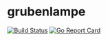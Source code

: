 # grubenlampe
[![Build Status](https://travis-ci.org/ffrl/grubenlampe.svg)](https://travis-ci.org/ffrl/grubenlampe)
[![Go Report Card](https://goreportcard.com/badge/github.com/ffrl/grubenlampe)](https://goreportcard.com/report/github.com/ffrl/grubenlampe)
